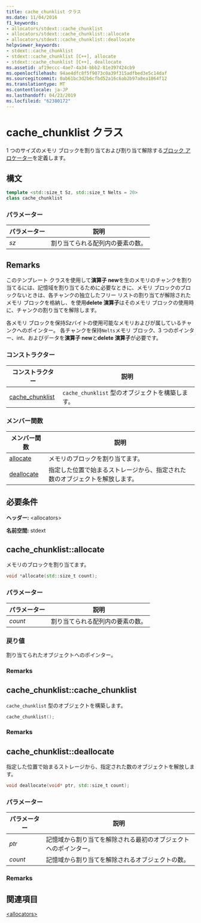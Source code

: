 ```yaml
---
title: cache_chunklist クラス
ms.date: 11/04/2016
f1_keywords:
- allocators/stdext::cache_chunklist
- allocators/stdext::cache_chunklist::allocate
- allocators/stdext::cache_chunklist::deallocate
helpviewer_keywords:
- stdext::cache_chunklist
- stdext::cache_chunklist [C++], allocate
- stdext::cache_chunklist [C++], deallocate
ms.assetid: af19eccc-4ae7-4a34-bbb2-81e397424cb9
ms.openlocfilehash: 94ae4dfc8f5f9073c0a39f315adfbed3e5c14daf
ms.sourcegitcommit: 0ab61bc3d2b6cfbd52a16c6ab2b97a8ea1864f12
ms.translationtype: MT
ms.contentlocale: ja-JP
ms.lasthandoff: 04/23/2019
ms.locfileid: "62380172"
---
```

# <a name="cachechunklist-class"></a>cache_chunklist クラス

1 つのサイズのメモリ ブロックを割り当ておよび割り当て解除する[ブロック アロケーター](../standard-library/allocators-header.md)を定義します。

## <a name="syntax"></a>構文

```cpp
template <std::size_t Sz, std::size_t Nelts = 20>
class cache_chunklist
```

### <a name="parameters"></a>パラメーター

|パラメーター|説明|
|---------------|-----------------|
|*sz*|割り当てられる配列内の要素の数。|

## <a name="remarks"></a>Remarks

このテンプレート クラスを使用して**演算子 new**を生のメモリのチャンクを割り当てるには、記憶域を割り当てるために必要なときに、メモリ ブロックのブロックないときは、各チャンクの独立したフリー リストの割り当てが解除されたメモリ ブロックを格納し、を使用**delete 演算子**はそのメモリ ブロックの使用時に、チャンクの割り当てを解除します。

各メモリ ブロックを保持*Sz*バイトの使用可能なメモリおよびが属しているチャンクへのポインター。 各チャンクを保持`Nelts`メモリ ブロック、3 つのポインター、int、およびデータを**演算子 new**と**delete 演算子**が必要です。

### <a name="constructors"></a>コンストラクター

|コンストラクター|説明|
|-|-|
|[cache_chunklist](#cache_chunklist)|`cache_chunklist` 型のオブジェクトを構築します。|

### <a name="member-functions"></a>メンバー関数

|メンバー関数|説明|
|-|-|
|[allocate](#allocate)|メモリのブロックを割り当てます。|
|[deallocate](#deallocate)|指定した位置で始まるストレージから、指定された数のオブジェクトを解放します。|

## <a name="requirements"></a>必要条件

**ヘッダー:** \<allocators>

**名前空間:** stdext

## <a name="allocate"></a>  cache_chunklist::allocate

メモリのブロックを割り当てます。

```cpp
void *allocate(std::size_t count);
```

### <a name="parameters"></a>パラメーター

|パラメーター|説明|
|---------------|-----------------|
|*count*|割り当てられる配列内の要素の数。|

### <a name="return-value"></a>戻り値

割り当てられたオブジェクトへのポインター。

### <a name="remarks"></a>Remarks

## <a name="cache_chunklist"></a>  cache_chunklist::cache_chunklist

`cache_chunklist` 型のオブジェクトを構築します。

```cpp
cache_chunklist();
```

### <a name="remarks"></a>Remarks

## <a name="deallocate"></a>  cache_chunklist::deallocate

指定した位置で始まるストレージから、指定された数のオブジェクトを解放します。

```cpp
void deallocate(void* ptr, std::size_t count);
```

### <a name="parameters"></a>パラメーター

|パラメーター|説明|
|---------------|-----------------|
|*ptr*|記憶域から割り当てを解除される最初のオブジェクトへのポインター。|
|*count*|記憶域から割り当てを解除されるオブジェクトの数。|

### <a name="remarks"></a>Remarks

## <a name="see-also"></a>関連項目

[\<allocators>](../standard-library/allocators-header.md)<br/>
